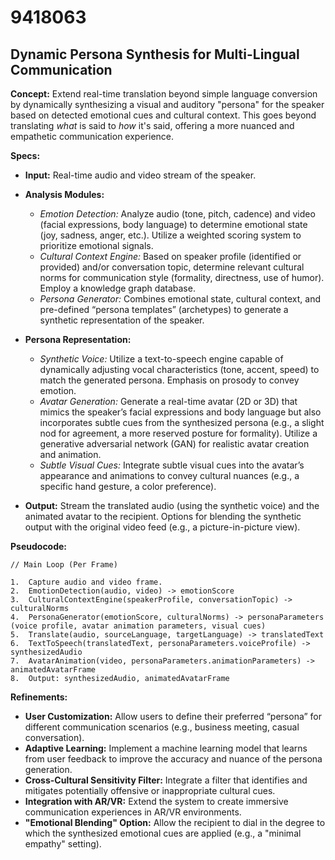# 9418063

## Dynamic Persona Synthesis for Multi-Lingual Communication

**Concept:** Extend real-time translation beyond simple language conversion by dynamically synthesizing a visual and auditory "persona" for the speaker based on detected emotional cues and cultural context. This goes beyond translating *what* is said to *how* it's said, offering a more nuanced and empathetic communication experience.

**Specs:**

*   **Input:** Real-time audio and video stream of the speaker.
*   **Analysis Modules:**
    *   *Emotion Detection:* Analyze audio (tone, pitch, cadence) and video (facial expressions, body language) to determine emotional state (joy, sadness, anger, etc.).  Utilize a weighted scoring system to prioritize emotional signals.
    *   *Cultural Context Engine:*  Based on speaker profile (identified or provided) and/or conversation topic, determine relevant cultural norms for communication style (formality, directness, use of humor).  Employ a knowledge graph database.
    *   *Persona Generator:*  Combines emotional state, cultural context, and pre-defined “persona templates” (archetypes) to generate a synthetic representation of the speaker.

*   **Persona Representation:**
    *   *Synthetic Voice:*  Utilize a text-to-speech engine capable of dynamically adjusting vocal characteristics (tone, accent, speed) to match the generated persona.  Emphasis on prosody to convey emotion.
    *   *Avatar Generation:*  Generate a real-time avatar (2D or 3D) that mimics the speaker’s facial expressions and body language but also incorporates subtle cues from the synthesized persona (e.g., a slight nod for agreement, a more reserved posture for formality). Utilize a generative adversarial network (GAN) for realistic avatar creation and animation.
    *   *Subtle Visual Cues:* Integrate subtle visual cues into the avatar’s appearance and animations to convey cultural nuances (e.g., a specific hand gesture, a color preference).

*   **Output:** Stream the translated audio (using the synthetic voice) and the animated avatar to the recipient.  Options for blending the synthetic output with the original video feed (e.g., a picture-in-picture view).

**Pseudocode:**

```
// Main Loop (Per Frame)

1.  Capture audio and video frame.
2.  EmotionDetection(audio, video) -> emotionScore
3.  CulturalContextEngine(speakerProfile, conversationTopic) -> culturalNorms
4.  PersonaGenerator(emotionScore, culturalNorms) -> personaParameters (voice profile, avatar animation parameters, visual cues)
5.  Translate(audio, sourceLanguage, targetLanguage) -> translatedText
6.  TextToSpeech(translatedText, personaParameters.voiceProfile) -> synthesizedAudio
7.  AvatarAnimation(video, personaParameters.animationParameters) -> animatedAvatarFrame
8.  Output: synthesizedAudio, animatedAvatarFrame
```

**Refinements:**

*   **User Customization:** Allow users to define their preferred “persona” for different communication scenarios (e.g., business meeting, casual conversation).
*   **Adaptive Learning:** Implement a machine learning model that learns from user feedback to improve the accuracy and nuance of the persona generation.
*   **Cross-Cultural Sensitivity Filter:** Integrate a filter that identifies and mitigates potentially offensive or inappropriate cultural cues.
*   **Integration with AR/VR:**  Extend the system to create immersive communication experiences in AR/VR environments.
*   **"Emotional Blending" Option:** Allow the recipient to dial in the degree to which the synthesized emotional cues are applied (e.g., a "minimal empathy" setting).